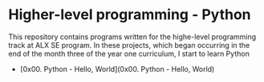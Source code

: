 # Higher-level programming - Python

This repository contains programs written for the highe-level programming track at ALX SE program. In these projects, which began occurring in the end of the month three of the year one curriculum, I start to learn Python

- [0x00. Python - Hello, World](0x00. Python - Hello, World)
